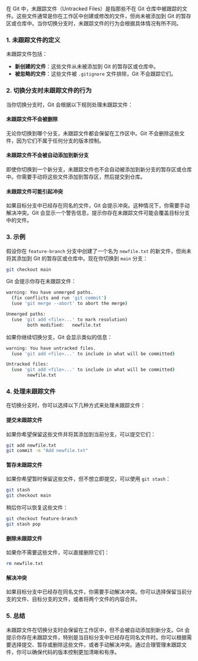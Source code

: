 在 Git 中，未跟踪文件（Untracked Files）是指那些不在 Git 仓库中被跟踪的文件。这些文件通常是你在工作区中创建或修改的文件，但尚未被添加到 Git 的暂存区或仓库中。当你切换分支时，未跟踪文件的行为会根据具体情况有所不同。

### 1. **未跟踪文件的定义**

未跟踪文件包括：

- **新创建的文件**：这些文件从未被添加到 Git 的暂存区或仓库中。
- **被忽略的文件**：这些文件被 `.gitignore` 文件排除，Git 不会跟踪它们。

### 2. **切换分支时未跟踪文件的行为**

当你切换分支时，Git 会根据以下规则处理未跟踪文件：

#### **未跟踪文件不会被删除**

无论你切换到哪个分支，未跟踪文件都会保留在工作区中。Git 不会删除这些文件，因为它们不属于任何分支的版本控制。

#### **未跟踪文件不会被自动添加到新分支**

即使你切换到一个新分支，未跟踪文件也不会自动被添加到新分支的暂存区或仓库中。你需要手动将这些文件添加到暂存区，然后提交到仓库。

#### **未跟踪文件可能引起冲突**

如果目标分支中已经存在同名的文件，Git 会提示冲突。这种情况下，你需要手动解决冲突。Git 会显示一个警告信息，提示你存在未跟踪文件可能会覆盖目标分支中的文件。

### 3. **示例**

假设你在 `feature-branch` 分支中创建了一个名为 `newfile.txt` 的新文件，但尚未将其添加到 Git 的暂存区或仓库中。现在你切换到 `main` 分支：

```bash
git checkout main
```

Git 会提示你存在未跟踪文件：

```bash
warning: You have unmerged paths.
  (fix conflicts and run 'git commit')
  (use 'git merge --abort' to abort the merge)

Unmerged paths:
  (use 'git add <file>...' to mark resolution)
        both modified:   newfile.txt
```

如果你继续切换分支，Git 会显示类似的信息：

```bash
warning: You have untracked files.
  (use 'git add <file>...' to include in what will be committed)

Untracked files:
  (use 'git add <file>...' to include in what will be committed)
        newfile.txt
```

### 4. **处理未跟踪文件**

在切换分支时，你可以选择以下几种方式来处理未跟踪文件：

#### **提交未跟踪文件**

如果你希望保留这些文件并将其添加到当前分支，可以提交它们：

```bash
git add newfile.txt
git commit -m "Add newfile.txt"
```

#### **暂存未跟踪文件**

如果你希望暂时保留这些文件，但不想立即提交，可以使用 `git stash`：

```bash
git stash
git checkout main
```

稍后你可以恢复这些文件：

```bash
git checkout feature-branch
git stash pop
```

#### **删除未跟踪文件**

如果你不需要这些文件，可以直接删除它们：

```bash
rm newfile.txt
```

#### **解决冲突**

如果目标分支中已经存在同名文件，你需要手动解决冲突。你可以选择保留当前分支的文件、目标分支的文件，或者将两个文件的内容合并。

### 5. **总结**

未跟踪文件在切换分支时会保留在工作区中，但不会被自动添加到新分支。Git 会提示你存在未跟踪文件，特别是当目标分支中已经存在同名文件时。你可以根据需要选择提交、暂存或删除这些文件，或者手动解决冲突。通过合理管理未跟踪文件，你可以确保代码的版本控制更加清晰和有序。
